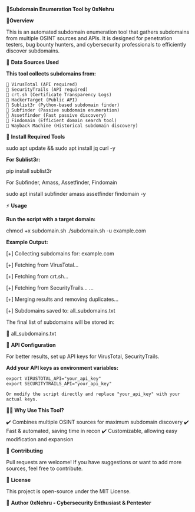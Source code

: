 🔎**Subdomain Enumeration Tool by 0xNehru**

📌**Overview**

This is an automated subdomain enumeration tool that gathers subdomains from multiple OSINT sources and APIs. It is designed for penetration testers, bug bounty hunters, and cybersecurity professionals to efficiently discover subdomains.

📖 **Data Sources Used**

**This tool collects subdomains from:**

    🔹 VirusTotal (API required)
    🔹 SecurityTrails (API required)
    🔹 crt.sh (Certificate Transparency Logs)
    🔹 HackerTarget (Public API)
    🔹 Sublist3r (Python-based subdomain finder)
    🔹 Subfinder (Passive subdomain enumeration)
    🔹 Assetfinder (Fast passive discovery)
    🔹 Findomain (Efficient domain search tool)
    🔹 Wayback Machine (Historical subdomain discovery)

🔹 **Install Required Tools**

sudo apt update && sudo apt install jq curl -y

**For Sublist3r:**

pip install sublist3r

For Subfinder, Amass, Assetfinder, Findomain

sudo apt install subfinder amass assetfinder findomain -y

⚡ **Usage**

**Run the script with a target domain:**

chmod +x subdomain.sh
./subdomain.sh -u example.com

**Example Output:**

[+] Collecting subdomains for: example.com

[+] Fetching from VirusTotal...

[+] Fetching from crt.sh...

[+] Fetching from SecurityTrails...
...

[+] Merging results and removing duplicates...

[+] Subdomains saved to: all_subdomains.txt

The final list of subdomains will be stored in:

📂 all_subdomains.txt

🔑 **API Configuration**

For better results, set up API keys for VirusTotal, SecurityTrails.

   **Add your API keys as environment variables:**

    export VIRUSTOTAL_API="your_api_key"
    export SECURITYTRAILS_API="your_api_key"

    Or modify the script directly and replace "your_api_key" with your actual keys.

🏴‍☠️ **Why Use This Tool?**

✔️ Combines multiple OSINT sources for maximum subdomain discovery
✔️ Fast & automated, saving time in recon
✔️ Customizable, allowing easy modification and expansion

🤝 **Contributing**

Pull requests are welcome! If you have suggestions or want to add more sources, feel free to contribute.

📜 **License**

This project is open-source under the MIT License.

👤 **Author** **0xNehru - Cybersecurity Enthusiast & Pentester**
